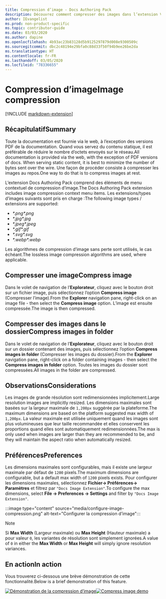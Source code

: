 ```yaml
---
title: Compression d’image - Docs Authoring Pack
description: Découvrez comment compresser des images dans l’extension Visual Studio Code Docs Authoring Pack.
author: IEvangelist
ms.prod: non-product-specific
ms.topic: contributor-guide
ms.date: 03/03/2020
ms.author: dapine
ms.openlocfilehash: 4b93ac23b83128d5b9125297879d008e9300509c
ms.sourcegitcommit: dbc2c48194e29bfa0c88d33f50f94b9ee26be2da
ms.translationtype: HT
ms.contentlocale: fr-FR
ms.lasthandoff: 03/05/2020
ms.locfileid: "78336655"
---
```

# <a name="image-compression"></a><span data-ttu-id="e2cbe-103">Compression d’image</span><span class="sxs-lookup"><span data-stu-id="e2cbe-103">Image compression</span></span>

[!INCLUDE [markdown-extension](includes/image-extension.md)]

## <a name="summary"></a><span data-ttu-id="e2cbe-104">Récapitulatif</span><span class="sxs-lookup"><span data-stu-id="e2cbe-104">Summary</span></span>

<span data-ttu-id="e2cbe-105">Toute la documentation est fournie via le web, à l’exception des versions PDF de la documentation. Quand vous servez du contenu statique, il est préférable de réduire le nombre d’octets envoyés sur le réseau.</span><span class="sxs-lookup"><span data-stu-id="e2cbe-105">All documentation is provided via the web, with the exception of PDF versions of docs. When serving static content, it is best to minimize the number of bytes sent over the wire.</span></span> <span data-ttu-id="e2cbe-106">Une façon de procéder consiste à compresser les images au repos.</span><span class="sxs-lookup"><span data-stu-id="e2cbe-106">One way to do that is to compress images at rest.</span></span>

<span data-ttu-id="e2cbe-107">L’extension Docs Authoring Pack comprend des éléments de menu contextuel de compression d’image.</span><span class="sxs-lookup"><span data-stu-id="e2cbe-107">The Docs Authoring Pack extension includes image compression context menu items.</span></span> <span data-ttu-id="e2cbe-108">Les extensions/types d’images suivants sont pris en charge :</span><span class="sxs-lookup"><span data-stu-id="e2cbe-108">The following image types / extensions are supported:</span></span>

* <span data-ttu-id="e2cbe-109">*\*.png*</span><span class="sxs-lookup"><span data-stu-id="e2cbe-109">*\*.png*</span></span>
* <span data-ttu-id="e2cbe-110">*\*.jpg*</span><span class="sxs-lookup"><span data-stu-id="e2cbe-110">*\*.jpg*</span></span>
* <span data-ttu-id="e2cbe-111">*\*.jpeg*</span><span class="sxs-lookup"><span data-stu-id="e2cbe-111">*\*.jpeg*</span></span>
* <span data-ttu-id="e2cbe-112">*\*.gif*</span><span class="sxs-lookup"><span data-stu-id="e2cbe-112">*\*.gif*</span></span>
* <span data-ttu-id="e2cbe-113">*\*.svg*</span><span class="sxs-lookup"><span data-stu-id="e2cbe-113">*\*.svg*</span></span>
* <span data-ttu-id="e2cbe-114">*\*.webp*</span><span class="sxs-lookup"><span data-stu-id="e2cbe-114">*\*.webp*</span></span>

<span data-ttu-id="e2cbe-115">Les algorithmes de compression d’image sans perte sont utilisés, le cas échéant.</span><span class="sxs-lookup"><span data-stu-id="e2cbe-115">The lossless image compression algorithms are used, where applicable.</span></span>

## <a name="compress-image"></a><span data-ttu-id="e2cbe-116">Compresser une image</span><span class="sxs-lookup"><span data-stu-id="e2cbe-116">Compress image</span></span>

<span data-ttu-id="e2cbe-117">Dans le volet de navigation de l’**Explorateur**, cliquez avec le bouton droit sur un fichier image, puis sélectionnez l’option **Compress image** (Compresser l’image).</span><span class="sxs-lookup"><span data-stu-id="e2cbe-117">From the **Explorer** navigation pane, right-click on an image file - then select the **Compress image** option.</span></span> <span data-ttu-id="e2cbe-118">L’image est ensuite compressée.</span><span class="sxs-lookup"><span data-stu-id="e2cbe-118">The image is then compressed.</span></span>

## <a name="compress-images-in-folder"></a><span data-ttu-id="e2cbe-119">Compresser des images dans le dossier</span><span class="sxs-lookup"><span data-stu-id="e2cbe-119">Compress images in folder</span></span>

<span data-ttu-id="e2cbe-120">Dans le volet de navigation de l’**Explorateur**, cliquez avec le bouton droit sur un dossier contenant des images, puis sélectionnez l’option **Compress images in folder** (Compresser les images du dossier).</span><span class="sxs-lookup"><span data-stu-id="e2cbe-120">From the **Explorer** navigation pane, right-click on a folder containing images - then select the **Compress images in folder** option.</span></span> <span data-ttu-id="e2cbe-121">Toutes les images du dossier sont compressées.</span><span class="sxs-lookup"><span data-stu-id="e2cbe-121">All images in the folder are compressed.</span></span>

## <a name="considerations"></a><span data-ttu-id="e2cbe-122">Observations</span><span class="sxs-lookup"><span data-stu-id="e2cbe-122">Considerations</span></span>

<span data-ttu-id="e2cbe-123">Les images de grande résolution sont redimensionnées implicitement.</span><span class="sxs-lookup"><span data-stu-id="e2cbe-123">Large resolution images are implicitly resized.</span></span> <span data-ttu-id="e2cbe-124">Les dimensions maximales sont basées sur la largeur maximale de `1,200px` suggérée par la plateforme.</span><span class="sxs-lookup"><span data-stu-id="e2cbe-124">The maximum dimensions are based on the platform suggested max width of `1,200px`.</span></span> <span data-ttu-id="e2cbe-125">La valeur maximale est utilisée uniquement quand les images sont plus volumineuses que leur taille recommandée et elles conservent les proportions quand elles sont automatiquement redimensionnées.</span><span class="sxs-lookup"><span data-stu-id="e2cbe-125">The max is only used when images are larger than they are recommended to be, and they will maintain the aspect ratio when automatically resized.</span></span>

## <a name="preferences"></a><span data-ttu-id="e2cbe-126">Préférences</span><span class="sxs-lookup"><span data-stu-id="e2cbe-126">Preferences</span></span>

<span data-ttu-id="e2cbe-127">Les dimensions maximales sont configurables, mais il existe une largeur maximale par défaut de `1200` pixels.</span><span class="sxs-lookup"><span data-stu-id="e2cbe-127">The maximum dimensions are configurable, but a default max width of `1200` pixels exists.</span></span> <span data-ttu-id="e2cbe-128">Pour configurer les dimensions maximales, sélectionnez **Fichier-> Préférences-> Paramètres** et filtrez par `"Docs Image Extension"`.</span><span class="sxs-lookup"><span data-stu-id="e2cbe-128">To configure the max dimensions, select **File -> Preferences -> Settings** and filter by `"Docs Image Extension"`.</span></span>

:::image type="content" source="media/configure-image-compression.png" alt-text="Configurer la compression d’image":::

> [!NOTE]
> <span data-ttu-id="e2cbe-130">Si **Max Width** (Largeur maximale) ou **Max Height** (Hauteur maximale) a pour valeur `0`, les variantes de résolution sont simplement ignorées.</span><span class="sxs-lookup"><span data-stu-id="e2cbe-130">A value of `0` in either the **Max Width** or **Max Height** will simply ignore resolution variances.</span></span>

## <a name="in-action"></a><span data-ttu-id="e2cbe-131">En action</span><span class="sxs-lookup"><span data-stu-id="e2cbe-131">In action</span></span>

<span data-ttu-id="e2cbe-132">Vous trouverez ci-dessous une brève démonstration de cette fonctionnalité.</span><span class="sxs-lookup"><span data-stu-id="e2cbe-132">Below is a brief demonstration of this feature.</span></span>

<span data-ttu-id="e2cbe-133">[![Démonstration de la compression d’image](media/compress-image.gif)](media/compress-image.gif#lightbox)</span><span class="sxs-lookup"><span data-stu-id="e2cbe-133">[![Compress image demo](media/compress-image.gif)](media/compress-image.gif#lightbox)</span></span>
